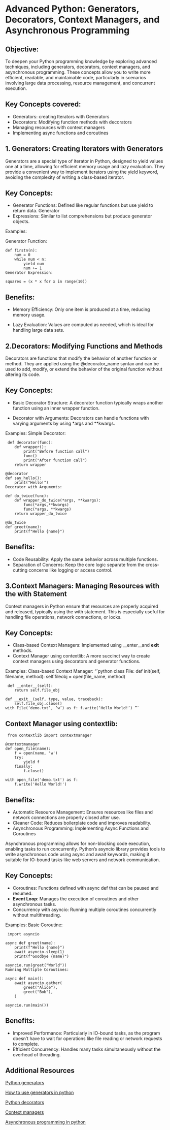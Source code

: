 
# Advanced Python: Generators, Decorators, Context Managers, and Asynchronous Programming

## Objective:

To deepen your Python programming knowledge by exploring advanced techniques, including generators, decorators, context managers, and asynchronous programming. These concepts allow you to write more efficient, readable, and maintainable code, particularly in scenarios involving large data processing, resource management, and concurrent execution.

## Key Concepts covered:

- Generators: creating Iterators with Generators
- Decorators: Modifying function methods with decorators
- Managing resources with context managers
- Implementing async functions and coroutines

## 1. Generators: Creating Iterators with Generators

Generators are a special type of iterator in Python, designed to yield values one at a time, allowing for efficient memory usage and lazy evaluation. They provide a convenient way to implement iterators using the yield keyword, avoiding the complexity of writing a class-based iterator.

## Key Concepts:

- Generator Functions: Defined like regular functions but use yield to return data. Generator 
- Expressions: Similar to list comprehensions but produce generator objects.

Examples:

Generator Function:

<pre><code>def firstn(n):
    num = 0
    while num < n:
        yield num
        num += 1
Generator Expression:

squares = (x * x for x in range(10)) </code></pre>

## Benefits:

- Memory Efficiency: Only one item is produced at a time, reducing memory usage.

- Lazy Evaluation: Values are computed as needed, which is ideal for handling large data sets.

## 2.**Decorators: Modifying Functions and Methods**

Decorators are functions that modify the behavior of another function or method. They are applied using the @decorator_name syntax and can be used to add, modify, or extend the behavior of the original function without altering its code.

## Key Concepts:

- Basic Decorator Structure: A decorator function typically wraps another function using an inner wrapper function.

- Decorator with Arguments: Decorators can handle functions with varying arguments by using *args and **kwargs.

Examples: Simple Decorator:

<pre><code> def decorator(func):
    def wrapper():
        print("Before function call")
        func()
        print("After function call")
    return wrapper

@decorator
def say_hello():
    print("Hello!")
Decorator with Arguments:

def do_twice(func):
    def wrapper_do_twice(*args, **kwargs):
        func(*args,**kwargs)
        func(*args, **kwargs)
    return wrapper_do_twice

@do_twice
def greet(name):
    print(f"Hello {name}") </code></pre>

## Benefits:

- Code Reusability: Apply the same behavior across multiple functions.
- Separation of Concerns: Keep the core logic separate from the cross-cutting concerns like logging or access control.

## 3.**Context Managers: Managing Resources with the with Statement**

Context managers in Python ensure that resources are properly acquired and released, typically using the with statement. This is especially useful for handling file operations, network connections, or locks.

## Key Concepts:

- Class-based Context Managers: Implemented using __enter__and __exit__ methods.
- Context Manager using contextlib: A more succinct way to create context managers using decorators and generator functions.

Examples: Class-based Context Manager: “`python class File: def init(self, filename, method): self.fileobj = open(file_name, method)

<pre><code> def __enter__(self):
    return self.file_obj

def __exit__(self, type, value, traceback):
    self.file_obj.close()
with File(‘demo.txt’, ‘w’) as f: f.write(‘Hello World!’) ”` </code></pre>

## Context Manager using contextlib:

<pre><code> from contextlib import contextmanager

@contextmanager
def open_file(name):
    f = open(name, 'w')
    try:
        yield f
    finally:
        f.close()

with open_file('demo.txt') as f:
    f.write('Hello World!') </code></pre>

## Benefits:

- Automatic Resource Management: Ensures resources like files and network connections are properly closed after use.
- Cleaner Code: Reduces boilerplate code and improves readability.
- Asynchronous Programming: Implementing Async Functions and Coroutines

Asynchronous programming allows for non-blocking code execution, enabling tasks to run concurrently. Python’s asyncio library provides tools to write asynchronous code using async and await keywords, making it suitable for IO-bound tasks like web servers and network communication.

## Key Concepts:

- Coroutines: Functions defined with async def that can be paused and resumed.
- **Event Loop**: Manages the execution of coroutines and other asynchronous tasks.
- Concurrency with asyncio: Running multiple coroutines concurrently without multithreading.

Examples: Basic Coroutine:

<pre><code> import asyncio

async def greet(name):
    print(f"Hello {name}")
    await asyncio.sleep(1)
    print(f"Goodbye {name}")

asyncio.run(greet("World"))
Running Multiple Coroutines:

async def main():
    await asyncio.gather(
        greet("Alice"),
        greet("Bob"),
    )

asyncio.run(main()) </code></pre>

## Benefits:

- Improved Performance: Particularly in IO-bound tasks, as the program doesn’t have to wait for operations like file reading or network requests to complete.
- Efficient Concurrency: Handles many tasks simultaneously without the overhead of threading.

## Additional Resources

[Python generators](https://wiki.python.org/moin/Generators)

[How to use generators in python](https://realpython.com/introduction-to-python-generators/)

[Python decorators](https://realpython.com/primer-on-python-decorators/#simple-decorators-in-python)

[Context managers](https://book.pythontips.com/en/latest/context_managers.html)

[Asynchronous programming in python](https://docs.python.org/3/library/asyncio.html)

